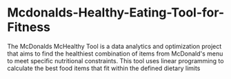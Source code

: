 # Mcdonalds-Healthy-Eating-Tool-for-Fitness
The McDonalds McHealthy Tool is a data analytics and optimization project that aims to find the healthiest combination of items from McDonald's menu to meet specific nutritional constraints. This tool uses linear programming to calculate the best food items that fit within the defined dietary limits
